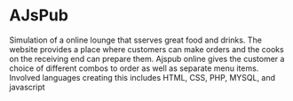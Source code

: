 # AJsPub
Simulation of a online lounge that sserves great food and drinks. The website provides a place where customers can make orders
and the cooks on the receiving end can prepare them. Ajspub online gives the customer a choice of different combos to order
as well as separate menu items. Involved languages creating this includes HTML, CSS, PHP, MYSQL, and javascript
